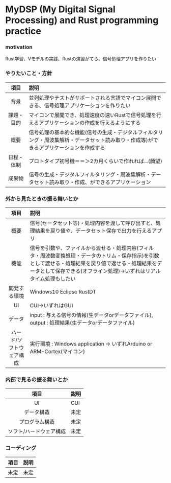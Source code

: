 # MyDSP (My Digital Signal Processing) and Rust programming practice

### motivation
Rust学習、Vモデルの実践、Rustの演習がてら、信号処理アプリを作りたい

### やりたいこと・方針

|項目|説明|
|:--:|:--|
|背景|並列処理やテストがサポートされる言語でマイコン展開できる、信号処理アプリケーションを作りたい|
|課題・目的|マイコンで展開でき、処理速度の速いRustで信号処理を行えるアプリケーションの作成を行えるようにする|
|概要|信号処理の基本的な機能(信号の生成・デジタルフィルタリング・周波集解析・データセット読み取り・作成等)ができるアプリケーションを作成する|
|日程・体制|プロトタイプ初号機＝＝＞2カ月くらいで作れれば...(願望)|
|成果物|信号の生成・デジタルフィルタリング・周波集解析・データセット読み取り・作成、ができるアプリケーション|

### 外から見たときの振る舞いとか

|項目|説明|
|:--:|:--|
|概要|信号(セータセット等)・処理内容を渡して呼び出すと、処理結果を戻り値や、データセット保存で出力を行えるアプリ|
|機能|信号を引数や、ファイルから渡せる・処理内容(フィルタ・周波数変換処理・データのトリム・保存指示)を引数として渡せる・処理結果を戻り値で返せる・処理結果をデータとして保存できる(オフライン処理)→いずれはリアルタイム処理もしたい|
|開発する環境|Windows10 Eclipse RustDT|
|UI|CUI→いずれはGUI|
|データ|input : 与える信号の情報(生データorデータファイル), output : 処理結果(生データorデータファイル)|
|ハード/ソフトウェア構成|実行環境 : Windows application → いずれArduino or ARM-Cortex(マイコン)|


### 内部で見るの振る舞いとか

|項目|説明|
|:--:|:--|
|UI|CUI|
|データ構造|未定|
|プログラム構造|未定|
|ソフト/ハードウェア構成|未定|

### コーディング

|項目|説明|
|:--:|:--|
|未定|未定|
